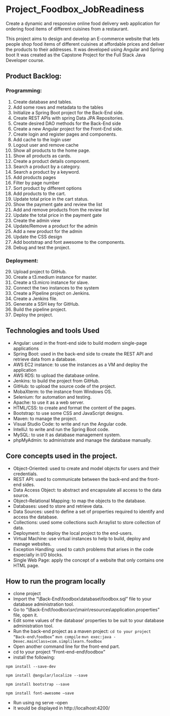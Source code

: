 # Project_Foodbox_JobReadiness
Create a dynamic and responsive online food delivery web application for ordering food items of different cuisines from a restaurant.

This project aims to design and develop an E-commerce website that lets people shop food items of different cuisines at affordable prices and deliver the products to their addresses. It was developed using Angular and Spring boot It was created as the Capstone Project for the Full Stack Java Developer course.

## Product Backlog:
### Programming:
1.	Create database and tables.
2.	Add some rows and metadata to the tables
3.	Initialize a Spring Boot project for the Back-End side.
4.	Create REST APIs with spring Data JPA Repositories.
5.	Create desired DAO methods for the Back-End side
6.	Create a new Angular project for the Front-End side.
7.	Create login and register pages and components.
8.	Add cache to the login user
9.	Logout user and remove cache
10.	Show all products to the home page.
11.	Show all products as cards.
12.	Create a product details component.
13.	Search a product by a category.
14.	Search a product by a keyword.
15.	Add products pages
16.	Filter by page number
17.	Sort product by different options
18.	Add products to the cart.
19.	Update total price in the cart status.
20.	Show the payment gate and review the list
21.	Add and remove products from the review list
22.	Update the total price in the payment gate
23.	Create the admin view 
24.	Update/Remove a product for the admin
25.	Add a new product for the admin
26.	Update the CSS design
27.	Add bootstrap and font awesome to the components. 
28.	Debug and test the project.
### Deployment:
29.	Upload project to GitHub.
30.	Create a t3.medium instance for master.
31.	Create a t3.micro instance for slave.
32.	Connect the two instances to the system
33.	Create a Pipeline project on Jenkins.
34.	Create a Jenkins file.
35.	Generate a SSH key for GitHub.
36.	Build the pipeline project.
37.	Deploy the project.

## Technologies and tools Used
- Angular: used in the front-end side to build modern single-page applications
- Spring Boot: used in the back-end side to create the REST API and retrieve data from a database.
- AWS EC2 instance:  to use the instances as a VM and deploy the application
- AWS RDS: to upload the database online.
- Jenkins: to build the project from GitHub.
- GitHub: to upload the source code of the project.
- MobaXterm: to the instance from Windows OS.
- Selenium: for automation and testing.
- Apache: to use it as a web server.
- HTML/CSS: to create and format the content of the pages.
- Bootstrap: to use some CSS and JavaScript designs.
- Maven: to manage the project.
- Visual Studio Code: to write and run the Angular code.
- IntelliJ: to write and run the Spring Boot code.
- MySQL: to use it as database management system.
- phpMyAdmin: to administrate and manage the database manually.


## Core concepts used in the project. 
- Object-Oriented: used to create and model objects for users and their credentials.
- REST API: used to communicate between the back-end and the front-end sides.
- Data Access Object: to abstract and encapsulate all access to the data source.
- Object–Relational Mapping: to map the objects to the database.
- Databases: used to store and retrieve data.
- Data Sources: used to define a set of properties required to identify and access the database.
- Collections: used some collections such Arraylist to store collection of data. 
- Deployment: to deploy the local project to the end-users.
- Virtual Machine: use virtual instances to help to build, deploy and manage websites.
- Exception Handling: used to catch problems that arises in the code especially in I/O blocks.
- Single Web Page: apply the concept of a website that only contains one HTML page.




## How to run the program locally
-	clone project
-	Import the “\Back-End\foodbox\database\foodbox.sql” file to your database administration tool.
-	Go to “\Back-End\foodbox\src\main\resources\application.properties” file, open it.
-	Edit some values of the database’ properties to be suit to your database administration tool.
-	Run the back-end project as a maven project:
```cd to your project “Back-end\foodbox”```
```mvn compile```
```mvn exec:java -Dexec.mainClass=com.simplilearn.foodbox```
-	Open another command line for the front-end part.
-	cd to your project “Front-end-end\foodbox”
-	install the following:

```npm install --save-dev```

```npm install @angular/localize --save```

```npm install bootstrap --save```

```npm install font-awesome –save```

-	Run using ng serve –open
-	It would be displayed in http://localhost:4200/




